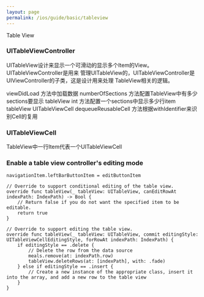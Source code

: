 ```yaml
---
layout: page
permalink: /ios/guide/basic/tableview
---
```


Table View

### UITableViewController
UITableView设计来显示一个可滑动的显示多个Item的View。UITableViewController是用来
管理UITableView的，UITableViewController是UIViewController的子类，这是设计用来处理
TableView相关的逻辑。

viewDidLoad 方法中加载数据
numberOfSections 方法配置TableView中有多少sections要显示
tableView int 方法配置一个sections中显示多少行item
tableView UITableViewCell
	dequeueReusableCell 方法根据withIdentifier来识别Cell的复用


### UITableViewCell
TableView中一行Item代表一个UITableViewCell

### Enable a table view controller's editing mode

	navigationItem.leftBarButtonItem = editButtonItem
	
	// Override to support conditional editing of the table view.
	override func tableView(_ tableView: UITableView, canEditRowAt indexPath: IndexPath) -> Bool {
		// Return false if you do not want the specified item to be editable.
		return true
	}

	// Override to support editing the table view.
	override func tableView(_ tableView: UITableView, commit editingStyle: UITableViewCellEditingStyle, forRowAt indexPath: IndexPath) {
	    if editingStyle == .delete {
	        // Delete the row from the data source
	        meals.remove(at: indexPath.row)
	        tableView.deleteRows(at: [indexPath], with: .fade)
	    } else if editingStyle == .insert {
	        // Create a new instance of the appropriate class, insert it into the array, and add a new row to the table view
	    }
	}

